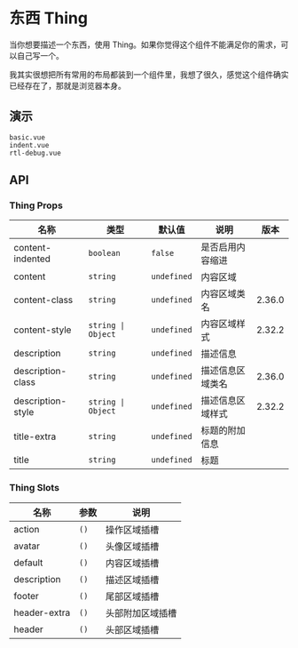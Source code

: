 # 东西 Thing

当你想要描述一个东西，使用 Thing。如果你觉得这个组件不能满足你的需求，可以自己写一个。

我其实很想把所有常用的布局都装到一个组件里，我想了很久，感觉这个组件确实已经存在了，那就是浏览器本身。

## 演示

```demo
basic.vue
indent.vue
rtl-debug.vue
```

## API

### Thing Props

| 名称 | 类型 | 默认值 | 说明 | 版本 |
| --- | --- | --- | --- | --- |
| content-indented | `boolean` | `false` | 是否启用内容缩进 |  |
| content | `string` | `undefined` | 内容区域 |  |
| content-class | `string` | `undefined` | 内容区域类名 | 2.36.0 |
| content-style | `string \| Object` | `undefined` | 内容区域样式 | 2.32.2 |
| description | `string` | `undefined` | 描述信息 |  |
| description-class | `string` | `undefined` | 描述信息区域类名 | 2.36.0 |
| description-style | `string \| Object` | `undefined` | 描述信息区域样式 | 2.32.2 |
| title-extra | `string` | `undefined` | 标题的附加信息 |  |
| title | `string` | `undefined` | 标题 |  |

### Thing Slots

| 名称         | 参数 | 说明             |
| ------------ | ---- | ---------------- |
| action       | `()` | 操作区域插槽     |
| avatar       | `()` | 头像区域插槽     |
| default      | `()` | 内容区域插槽     |
| description  | `()` | 描述区域插槽     |
| footer       | `()` | 尾部区域插槽     |
| header-extra | `()` | 头部附加区域插槽 |
| header       | `()` | 头部区域插槽     |
